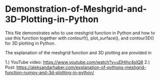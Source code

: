 # Demonstration-of-Meshgrid-and-3D-Plotting-in-Python
This file demonstrates who to use meshgrid function in Python and how to use this function together with contourf(), plot_surface(), 
and contour3D() for 3D plotting in Python. 

The explanation of the meshgrid function and 3D plotting are provided in 

1.) YouTube video: https://www.youtube.com/watch?v=uDHihc4sIQ8
2.) Post: https://aleksandarhaber.com/explanation-of-pythons-meshgrid-function-numpy-and-3d-plotting-in-python/ 

